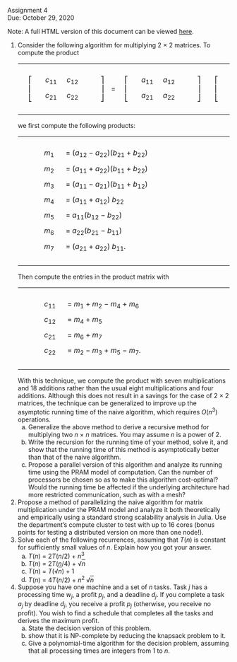 <p>Assignment 4 <br>
Due: October 29, 2020 <br>

Note: A full HTML version of this document can be viewed [here](https://htmlpreview.github.io/?https://github.com/LehighISECourses/ISE407-Assignment-4/blob/main/README.html).

</p><ol class="enumerate" type=1><li class="li-enumerate">Consider the following algorithm for multiplying 2 &#XD7; 2
matrices. To compute the product
<table class="display dcenter"><tr style="vertical-align:middle"><td class="dcell">
</td><td class="dcell">&#X23A1;<br>
&#X23A2;<br>
&#X23A3;</td><td class="dcell"><table style="border-spacing:6px;border-collapse:separate;" class="cellpading0"><tr><td style="text-align:right;white-space:nowrap" ><span style="font-style:italic">c</span><sub>11</sub></td><td style="text-align:right;white-space:nowrap" ><span style="font-style:italic">c</span><sub>12</sub> </td></tr>
<tr><td style="text-align:right;white-space:nowrap" ><span style="font-style:italic">c</span><sub>21</sub></td><td style="text-align:right;white-space:nowrap" ><span style="font-style:italic">c</span><sub>22</sub> </td></tr>
</table></td><td class="dcell">&#XA0;</td><td class="dcell">&#X23A4;<br>
&#X23A5;<br>
&#X23A6;</td><td class="dcell">
=&#XA0;
</td><td class="dcell">&#X23A1;<br>
&#X23A2;<br>
&#X23A3;</td><td class="dcell"><table style="border-spacing:6px;border-collapse:separate;" class="cellpading0"><tr><td style="text-align:right;white-space:nowrap" ><span style="font-style:italic">a</span><sub>11</sub></td><td style="text-align:right;white-space:nowrap" ><span style="font-style:italic">a</span><sub>12</sub> </td></tr>
<tr><td style="text-align:right;white-space:nowrap" ><span style="font-style:italic">a</span><sub>21</sub></td><td style="text-align:right;white-space:nowrap" ><span style="font-style:italic">a</span><sub>22</sub> </td></tr>
</table></td><td class="dcell">&#XA0;</td><td class="dcell">&#X23A4;<br>
&#X23A5;<br>
&#X23A6;</td><td class="dcell">
</td><td class="dcell">&#X23A1;<br>
&#X23A2;<br>
&#X23A3;</td><td class="dcell"><table style="border-spacing:6px;border-collapse:separate;" class="cellpading0"><tr><td style="text-align:right;white-space:nowrap" ><span style="font-style:italic">b</span><sub>11</sub></td><td style="text-align:right;white-space:nowrap" ><span style="font-style:italic">b</span><sub>12</sub> </td></tr>
<tr><td style="text-align:right;white-space:nowrap" ><span style="font-style:italic">b</span><sub>21</sub></td><td style="text-align:right;white-space:nowrap" ><span style="font-style:italic">b</span><sub>22</sub> </td></tr>
</table></td><td class="dcell">&#XA0;</td><td class="dcell">&#X23A4;<br>
&#X23A5;<br>
&#X23A6;</td><td class="dcell">,
&#XA0;&#XA0;&#XA0;&#XA0;(1)</td></tr>
</table>
we first compute the following products:
<table class="display dcenter"><tr style="vertical-align:middle"><td class="dcell">
&#XA0;&#XA0;&#XA0;&#XA0;&#XA0;

</td><td class="dcell"><table style="border-spacing:6px;border-collapse:separate;" class="cellpading0"><tr><td style="text-align:right;white-space:nowrap" ><span style="font-style:italic">m</span><sub>1</sub></td><td style="text-align:left;white-space:nowrap" >&#XA0;=&#XA0;(<span style="font-style:italic">a</span><sub>12</sub>&#XA0;&#X2212;&#XA0;<span style="font-style:italic">a</span><sub>22</sub>)(<span style="font-style:italic">b</span><sub>21</sub>&#XA0;+&#XA0;<span style="font-style:italic">b</span><sub>22</sub>)&#XA0;</td><td style="text-align:right;white-space:nowrap" >&nbsp;</td><td style="text-align:left;white-space:nowrap" >&nbsp;</td><td style="text-align:right;white-space:nowrap" >&nbsp;</td><td style="text-align:left;white-space:nowrap" >&nbsp;</td><td style="text-align:right;white-space:nowrap" >&nbsp;</td><td style="text-align:left;white-space:nowrap" >&nbsp;</td><td style="text-align:right;white-space:nowrap" >&nbsp;</td><td style="text-align:left;white-space:nowrap" >&nbsp;</td><td style="text-align:right;white-space:nowrap" >&#XA0;&#XA0;&#XA0;&#XA0;(2)</td></tr>
<tr><td style="text-align:right;white-space:nowrap" >
<span style="font-style:italic">m</span><sub>2</sub></td><td style="text-align:left;white-space:nowrap" >&#XA0;=&#XA0;(<span style="font-style:italic">a</span><sub>11</sub>&#XA0;+&#XA0;<span style="font-style:italic">a</span><sub>22</sub>)(<span style="font-style:italic">b</span><sub>11</sub>&#XA0;+&#XA0;<span style="font-style:italic">b</span><sub>22</sub>)&#XA0;</td><td style="text-align:right;white-space:nowrap" >&nbsp;</td><td style="text-align:left;white-space:nowrap" >&nbsp;</td><td style="text-align:right;white-space:nowrap" >&nbsp;</td><td style="text-align:left;white-space:nowrap" >&nbsp;</td><td style="text-align:right;white-space:nowrap" >&nbsp;</td><td style="text-align:left;white-space:nowrap" >&nbsp;</td><td style="text-align:right;white-space:nowrap" >&nbsp;</td><td style="text-align:left;white-space:nowrap" >&nbsp;</td><td style="text-align:right;white-space:nowrap" >&#XA0;&#XA0;&#XA0;&#XA0;(3)</td></tr>
<tr><td style="text-align:right;white-space:nowrap" >
<span style="font-style:italic">m</span><sub>3</sub></td><td style="text-align:left;white-space:nowrap" >&#XA0;=&#XA0;(<span style="font-style:italic">a</span><sub>11</sub>&#XA0;&#X2212;&#XA0;<span style="font-style:italic">a</span><sub>21</sub>)(<span style="font-style:italic">b</span><sub>11</sub>&#XA0;+&#XA0;<span style="font-style:italic">b</span><sub>12</sub>)&#XA0;</td><td style="text-align:right;white-space:nowrap" >&nbsp;</td><td style="text-align:left;white-space:nowrap" >&nbsp;</td><td style="text-align:right;white-space:nowrap" >&nbsp;</td><td style="text-align:left;white-space:nowrap" >&nbsp;</td><td style="text-align:right;white-space:nowrap" >&nbsp;</td><td style="text-align:left;white-space:nowrap" >&nbsp;</td><td style="text-align:right;white-space:nowrap" >&nbsp;</td><td style="text-align:left;white-space:nowrap" >&nbsp;</td><td style="text-align:right;white-space:nowrap" >&#XA0;&#XA0;&#XA0;&#XA0;(4)</td></tr>
<tr><td style="text-align:right;white-space:nowrap" >
<span style="font-style:italic">m</span><sub>4</sub></td><td style="text-align:left;white-space:nowrap" >&#XA0;=&#XA0;(<span style="font-style:italic">a</span><sub>11</sub>&#XA0;+&#XA0;<span style="font-style:italic">a</span><sub>12</sub>)&#XA0;<span style="font-style:italic">b</span><sub>22</sub>&#XA0;</td><td style="text-align:right;white-space:nowrap" >&nbsp;</td><td style="text-align:left;white-space:nowrap" >&nbsp;</td><td style="text-align:right;white-space:nowrap" >&nbsp;</td><td style="text-align:left;white-space:nowrap" >&nbsp;</td><td style="text-align:right;white-space:nowrap" >&nbsp;</td><td style="text-align:left;white-space:nowrap" >&nbsp;</td><td style="text-align:right;white-space:nowrap" >&nbsp;</td><td style="text-align:left;white-space:nowrap" >&nbsp;</td><td style="text-align:right;white-space:nowrap" >&#XA0;&#XA0;&#XA0;&#XA0;(5)</td></tr>
<tr><td style="text-align:right;white-space:nowrap" >
<span style="font-style:italic">m</span><sub>5</sub></td><td style="text-align:left;white-space:nowrap" >&#XA0;=&#XA0;<span style="font-style:italic">a</span><sub>11</sub>(<span style="font-style:italic">b</span><sub>12</sub>&#XA0;&#X2212;&#XA0;<span style="font-style:italic">b</span><sub>22</sub>)&#XA0;</td><td style="text-align:right;white-space:nowrap" >&nbsp;</td><td style="text-align:left;white-space:nowrap" >&nbsp;</td><td style="text-align:right;white-space:nowrap" >&nbsp;</td><td style="text-align:left;white-space:nowrap" >&nbsp;</td><td style="text-align:right;white-space:nowrap" >&nbsp;</td><td style="text-align:left;white-space:nowrap" >&nbsp;</td><td style="text-align:right;white-space:nowrap" >&nbsp;</td><td style="text-align:left;white-space:nowrap" >&nbsp;</td><td style="text-align:right;white-space:nowrap" >&#XA0;&#XA0;&#XA0;&#XA0;(6)</td></tr>
<tr><td style="text-align:right;white-space:nowrap" >
<span style="font-style:italic">m</span><sub>6</sub></td><td style="text-align:left;white-space:nowrap" >&#XA0;=&#XA0;<span style="font-style:italic">a</span><sub>22</sub>(<span style="font-style:italic">b</span><sub>21</sub>&#XA0;&#X2212;&#XA0;<span style="font-style:italic">b</span><sub>11</sub>)&#XA0;</td><td style="text-align:right;white-space:nowrap" >&nbsp;</td><td style="text-align:left;white-space:nowrap" >&nbsp;</td><td style="text-align:right;white-space:nowrap" >&nbsp;</td><td style="text-align:left;white-space:nowrap" >&nbsp;</td><td style="text-align:right;white-space:nowrap" >&nbsp;</td><td style="text-align:left;white-space:nowrap" >&nbsp;</td><td style="text-align:right;white-space:nowrap" >&nbsp;</td><td style="text-align:left;white-space:nowrap" >&nbsp;</td><td style="text-align:right;white-space:nowrap" >&#XA0;&#XA0;&#XA0;&#XA0;(7)</td></tr>
<tr><td style="text-align:right;white-space:nowrap" >
<span style="font-style:italic">m</span><sub>7</sub></td><td style="text-align:left;white-space:nowrap" >&#XA0;=&#XA0;(<span style="font-style:italic">a</span><sub>21</sub>&#XA0;+&#XA0;<span style="font-style:italic">a</span><sub>22</sub>)&#XA0;<span style="font-style:italic">b</span><sub>11</sub>.
</td><td style="text-align:right;white-space:nowrap" >&nbsp;</td><td style="text-align:left;white-space:nowrap" >&nbsp;</td><td style="text-align:right;white-space:nowrap" >&nbsp;</td><td style="text-align:left;white-space:nowrap" >&nbsp;</td><td style="text-align:right;white-space:nowrap" >&nbsp;</td><td style="text-align:left;white-space:nowrap" >&nbsp;</td><td style="text-align:right;white-space:nowrap" >&nbsp;</td><td style="text-align:left;white-space:nowrap" >&nbsp;</td><td style="text-align:right;white-space:nowrap" >&#XA0;&#XA0;&#XA0;&#XA0;(8)</td></tr>
</table></td></tr>
</table>
Then compute the entries in the product matrix with 
<table class="display dcenter"><tr style="vertical-align:middle"><td class="dcell">
&#XA0;&#XA0;&#XA0;&#XA0;&#XA0;

</td><td class="dcell"><table style="border-spacing:6px;border-collapse:separate;" class="cellpading0"><tr><td style="text-align:right;white-space:nowrap" ><span style="font-style:italic">c</span><sub>11</sub></td><td style="text-align:left;white-space:nowrap" >&#XA0;=&#XA0;<span style="font-style:italic">m</span><sub>1</sub>&#XA0;+&#XA0;<span style="font-style:italic">m</span><sub>2</sub>&#XA0;&#X2212;&#XA0;<span style="font-style:italic">m</span><sub>4</sub>&#XA0;+&#XA0;<span style="font-style:italic">m</span><sub>6</sub>&#XA0;</td><td style="text-align:right;white-space:nowrap" >&nbsp;</td><td style="text-align:left;white-space:nowrap" >&nbsp;</td><td style="text-align:right;white-space:nowrap" >&nbsp;</td><td style="text-align:left;white-space:nowrap" >&nbsp;</td><td style="text-align:right;white-space:nowrap" >&nbsp;</td><td style="text-align:left;white-space:nowrap" >&nbsp;</td><td style="text-align:right;white-space:nowrap" >&nbsp;</td><td style="text-align:left;white-space:nowrap" >&nbsp;</td><td style="text-align:right;white-space:nowrap" >&#XA0;&#XA0;&#XA0;&#XA0;(9)</td></tr>
<tr><td style="text-align:right;white-space:nowrap" >
<span style="font-style:italic">c</span><sub>12</sub></td><td style="text-align:left;white-space:nowrap" >&#XA0;=&#XA0;<span style="font-style:italic">m</span><sub>4</sub>&#XA0;+&#XA0;<span style="font-style:italic">m</span><sub>5</sub>&#XA0;</td><td style="text-align:right;white-space:nowrap" >&nbsp;</td><td style="text-align:left;white-space:nowrap" >&nbsp;</td><td style="text-align:right;white-space:nowrap" >&nbsp;</td><td style="text-align:left;white-space:nowrap" >&nbsp;</td><td style="text-align:right;white-space:nowrap" >&nbsp;</td><td style="text-align:left;white-space:nowrap" >&nbsp;</td><td style="text-align:right;white-space:nowrap" >&nbsp;</td><td style="text-align:left;white-space:nowrap" >&nbsp;</td><td style="text-align:right;white-space:nowrap" >&#XA0;&#XA0;&#XA0;&#XA0;(10)</td></tr>
<tr><td style="text-align:right;white-space:nowrap" >
<span style="font-style:italic">c</span><sub>21</sub></td><td style="text-align:left;white-space:nowrap" >&#XA0;=&#XA0;<span style="font-style:italic">m</span><sub>6</sub>&#XA0;+&#XA0;<span style="font-style:italic">m</span><sub>7</sub>&#XA0;</td><td style="text-align:right;white-space:nowrap" >&nbsp;</td><td style="text-align:left;white-space:nowrap" >&nbsp;</td><td style="text-align:right;white-space:nowrap" >&nbsp;</td><td style="text-align:left;white-space:nowrap" >&nbsp;</td><td style="text-align:right;white-space:nowrap" >&nbsp;</td><td style="text-align:left;white-space:nowrap" >&nbsp;</td><td style="text-align:right;white-space:nowrap" >&nbsp;</td><td style="text-align:left;white-space:nowrap" >&nbsp;</td><td style="text-align:right;white-space:nowrap" >&#XA0;&#XA0;&#XA0;&#XA0;(11)</td></tr>
<tr><td style="text-align:right;white-space:nowrap" >
<span style="font-style:italic">c</span><sub>22</sub></td><td style="text-align:left;white-space:nowrap" >&#XA0;=&#XA0;<span style="font-style:italic">m</span><sub>2</sub>&#XA0;&#X2212;&#XA0;<span style="font-style:italic">m</span><sub>3</sub>&#XA0;+&#XA0;<span style="font-style:italic">m</span><sub>5</sub>&#XA0;&#X2212;&#XA0;<span style="font-style:italic">m</span><sub>7</sub>.
</td><td style="text-align:right;white-space:nowrap" >&nbsp;</td><td style="text-align:left;white-space:nowrap" >&nbsp;</td><td style="text-align:right;white-space:nowrap" >&nbsp;</td><td style="text-align:left;white-space:nowrap" >&nbsp;</td><td style="text-align:right;white-space:nowrap" >&nbsp;</td><td style="text-align:left;white-space:nowrap" >&nbsp;</td><td style="text-align:right;white-space:nowrap" >&nbsp;</td><td style="text-align:left;white-space:nowrap" >&nbsp;</td><td style="text-align:right;white-space:nowrap" >&#XA0;&#XA0;&#XA0;&#XA0;(12)</td></tr>
</table></td></tr>
</table>
With this technique, we compute the product with seven
multiplications and 18 additions rather than the usual eight
multiplications and four additions. Although this does not result in a
savings for the case of 2 &#XD7; 2 matrices, the technique can be
generalized to improve up the asymptotic running time of the naive
algorithm, which requires <span style="font-style:italic">O</span>(<span style="font-style:italic">n</span><sup>3</sup>) operations.<ol class="enumerate" type=a><li class="li-enumerate">Generalize the above method to derive a recursive method for
multiplying two <span style="font-style:italic">n</span> &#XD7; <span style="font-style:italic">n</span> matrices. You may assume <span style="font-style:italic">n</span> is a power
of 2. </li><li class="li-enumerate">Write the recursion for the running time of your method, solve
it, and show that the running time of this method is asymptotically
better than that of the naive algorithm. </li><li class="li-enumerate">Propose a parallel version of this algorithm and analyze its
running time using the PRAM model of computation. Can the number of
processors be chosen so as to make this algorithm cost-optimal?
Would the running time be affected if the underlying architecture
had more restricted communication, such as with a mesh?</li></ol></li><li class="li-enumerate">Propose a method of parallelizing the naive algorithm for matrix
multiplication under the PRAM model and analyze it both
theoretically and empirically using a standard strong scalability analysis in
Julia. Use the department&#X2019;s compute cluster to test with up to 16 cores
(bonus points for testing a distributed version on more than one node!).</li><li class="li-enumerate">Solve each of the following recurrences, assuming
that <span style="font-style:italic">T</span>(<span style="font-style:italic">n</span>) is constant for sufficiently small values of
<span style="font-style:italic">n</span>. Explain how you got your answer.<ol class="enumerate" type=a><li class="li-enumerate"><span style="font-style:italic">T</span>(<span style="font-style:italic">n</span>) = 2<span style="font-style:italic">T</span>(<span style="font-style:italic">n</span>/2) + <span style="font-style:italic">n</span><sup>3</sup></li><li class="li-enumerate"><span style="font-style:italic">T</span>(<span style="font-style:italic">n</span>) = 2<span style="font-style:italic">T</span>(<span style="font-style:italic">n</span>/4) + &#X221A;<span style="text-decoration:overline"><span style="font-style:italic">n</span></span></li><li class="li-enumerate"><span style="font-style:italic">T</span>(<span style="font-style:italic">n</span>) = <span style="font-style:italic">T</span>(&#X221A;<span style="text-decoration:overline"><span style="font-style:italic">n</span></span>) + 1</li><li class="li-enumerate"><span style="font-style:italic">T</span>(<span style="font-style:italic">n</span>) = 4<span style="font-style:italic">T</span>(<span style="font-style:italic">n</span>/2) + <span style="font-style:italic">n</span><sup>2</sup> &#X221A;<span style="text-decoration:overline"><span style="font-style:italic">n</span></span></li></ol></li><li class="li-enumerate">Suppose you have one machine and a set of <span style="font-style:italic">n</span> tasks. Task <span style="font-style:italic">j</span> has a processing time <span style="font-style:italic">w</span><sub><span style="font-style:italic">j</span></sub>, a profit
<span style="font-style:italic">p</span><sub><span style="font-style:italic">j</span></sub>, and a deadline <span style="font-style:italic">d</span><sub><span style="font-style:italic">j</span></sub>. If you complete a task <span style="font-style:italic">a</span><sub><span style="font-style:italic">j</span></sub> by
deadline <span style="font-style:italic">d</span><sub><span style="font-style:italic">j</span></sub>, you receive a profit <span style="font-style:italic">p</span><sub><span style="font-style:italic">j</span></sub> (otherwise, you receive
no profit). You wish to find a schedule that completes all the tasks
and derives the maximum profit. <ol class="enumerate" type=a><li class="li-enumerate">State the decision version of this problem.</li><li class="li-enumerate">show that it is NP-complete by reducing the knapsack problem to
it.</li><li class="li-enumerate">Give a polynomial-time algorithm for the decision problem,
assuming that all processing times are integers from 1 to <span style="font-style:italic">n</span>. </li></ol></li></ol>
